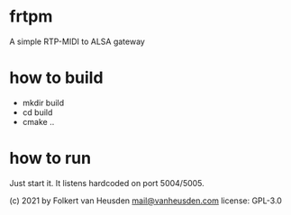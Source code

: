 # frtpm
A simple RTP-MIDI to ALSA gateway


# how to build
* mkdir build
* cd build
* cmake ..


# how to run
Just start it. It listens hardcoded on port 5004/5005.


(c) 2021 by Folkert van Heusden <mail@vanheusden.com>
license: GPL-3.0
